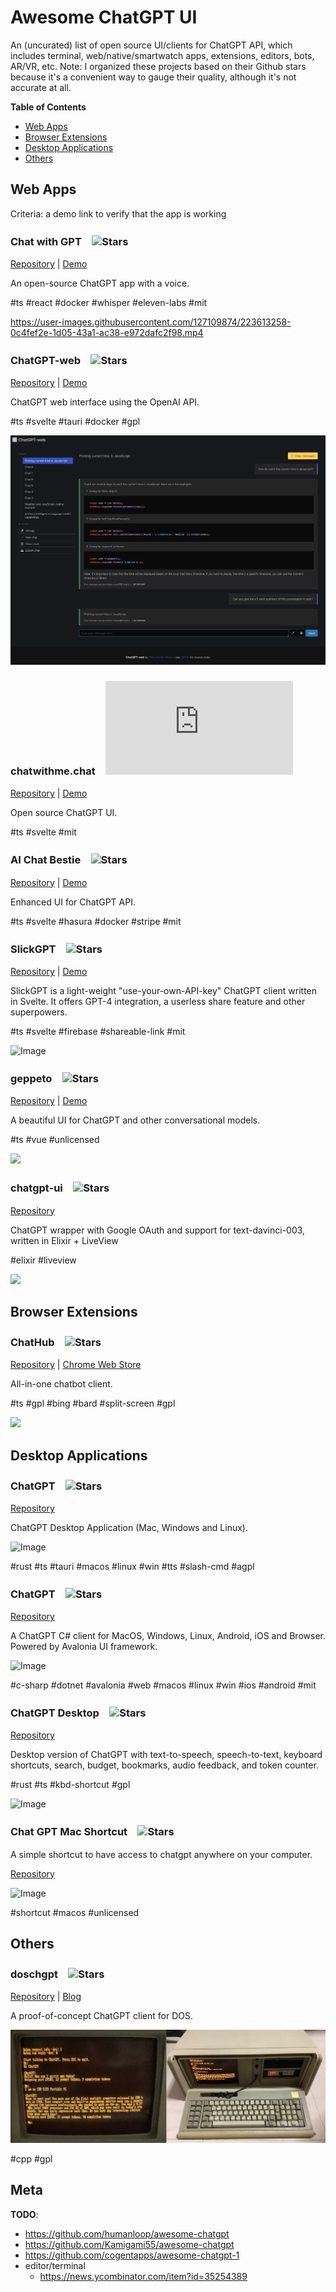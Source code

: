 # Awesome ChatGPT UI

An (uncurated) list of open source UI/clients for ChatGPT API, which includes terminal, web/native/smartwatch apps, extensions, editors, bots, AR/VR, etc. Note: I organized these projects based on their Github stars because it's a convenient way to gauge their quality, although it's not accurate at all.

**Table of Contents**
- [Web Apps](#web-apps)
- [Browser Extensions](#browser-extensions)
- [Desktop Applications](#desktop-applications)
- [Others](#others)


## Web Apps

Criteria: a demo link to verify that the app is working

### Chat with GPT　![Stars](https://img.shields.io/github/stars/cogentapps/chat-with-gpt)

[Repository](https://github.com/cogentapps/chat-with-gpt)  | [Demo](https://chatwithgpt.netlify.app/)

An open-source ChatGPT app with a voice.

#ts #react #docker #whisper #eleven-labs #mit

https://user-images.githubusercontent.com/127109874/223613258-0c4fef2e-1d05-43a1-ac38-e972dafc2f98.mp4

### ChatGPT-web　![Stars](https://img.shields.io/github/stars/Niek/chatgpt-web)

[Repository](https://github.com/Niek/chatgpt-web) | [Demo](https://niek.github.io/chatgpt-web/)

ChatGPT web interface using the OpenAI API.

#ts #svelte #tauri #docker #gpl

![Image](https://github.com/Niek/chatgpt-web/blob/main/.github/screenshot.png?raw=true)

### chatwithme.chat　![Stars](https://img.shields.io/github/stars/kierangilliam/chatwithme.chat)

[Repository](https://github.com/kierangilliam/chatwithme.chat) | [Demo](https://www.chatwithme.chat/)

Open source ChatGPT UI.

#ts #svelte #mit

### AI Chat Bestie　![Stars](https://img.shields.io/github/stars/KTruong008/aichatbestie)

[Repository](https://github.com/KTruong008/aichatbestie) | [Demo](https://aichatbestie.com)

Enhanced UI for ChatGPT API.

#ts #svelte #hasura #docker #stripe #mit

### SlickGPT　![Stars](https://img.shields.io/github/stars/ShipBit/slickgpt)

[Repository](https://github.com/ShipBit/slickgpt) | [Demo](https://slickgpt.vercel.app/)

SlickGPT is a light-weight "use-your-own-API-key" ChatGPT client written in Svelte. It offers GPT-4 integration, a userless share feature and other superpowers.

#ts #svelte #firebase #shareable-link #mit

![Image](https://github.com/ShipBit/slickgpt/raw/main/static/docu/hero-image.png)

### geppeto　![Stars](https://img.shields.io/github/stars/henrycunh/geppeto) 

[Repository](https://github.com/henrycunh/geppeto) | [Demo](https://geppeto.chat/)

A beautiful UI for ChatGPT and other conversational models.

#ts #vue #unlicensed

![](https://cdn.discordapp.com/attachments/1088960540593901578/1088960540749078538/image.png)

### chatgpt-ui　![Stars](https://img.shields.io/github/stars/dvcrn/chatgpt-ui) 

[Repository](https://github.com/dvcrn/chatgpt-ui)

ChatGPT wrapper with Google OAuth and support for text-davinci-003, written in Elixir + LiveView

#elixir #liveview

![](https://github.com/dvcrn/chatgpt-ui/raw/main/demo.gif)

## Browser Extensions

### ChatHub　![Stars](https://img.shields.io/github/stars/chathub-dev/chathub)

[Repository](https://github.com/chathub-dev/chathub) | [Chrome Web Store](https://chrome.google.com/webstore/detail/chathub-all-in-one-chatbo/iaakpnchhognanibcahlpcplchdfmgma)

All-in-one chatbot client.

#ts #gpl #bing #bard #split-screen #gpl

<img src="https://github.com/chathub-dev/chathub/raw/main/screenshots/extension.png?raw=true" />

## Desktop Applications

### ChatGPT　![Stars](https://img.shields.io/github/stars/lencx/ChatGPT) 

[Repository](https://github.com/lencx/ChatGPT/)

ChatGPT Desktop Application (Mac, Windows and Linux).

![Image](https://github.com/lencx/ChatGPT/blob/main/assets/chatgpt.gif?raw=true)

#rust #ts #tauri #macos #linux #win #tts #slash-cmd #agpl

### ChatGPT　![Stars](https://img.shields.io/github/stars/wieslawsoltes/ChatGPT) 

[Repository](https://github.com/wieslawsoltes/ChatGPT)

A ChatGPT C# client for MacOS, Windows, Linux, Android, iOS and Browser. Powered by Avalonia UI framework.

![Image](https://user-images.githubusercontent.com/2297442/224843834-a58190df-3bdb-4722-b737-94e7adc87805.png)

#c-sharp #dotnet #avalonia #web #macos #linux #win #ios #android #mit

### ChatGPT Desktop　![Stars](https://img.shields.io/github/stars/chatgptui/desktop) 

[Repository](https://github.com/chatgptui/desktop)

Desktop version of ChatGPT with text-to-speech, speech-to-text, keyboard shortcuts, search, budget, bookmarks, audio feedback, and token counter.

#rust #ts #kbd-shortcut #gpl

![Image](https://user-images.githubusercontent.com/127208659/227193723-07f2dd92-ce20-4eb8-8c16-d6888c182033.png)

### Chat GPT Mac Shortcut　![Stars](https://img.shields.io/github/stars/joshpauline/chatgpt-mac-shortcut) 

A simple shortcut to have access to chatgpt anywhere on your computer.

[Repository](https://github.com/joshpauline/chatgpt-mac-shortcut)

![Image](https://github.com/joshpauline/chatgpt-mac-shortcut/raw/master/data/shortcut_1.png)

#shortcut #macos #unlicensed

## Others

### doschgpt　![Stars](https://img.shields.io/github/stars/joshpauline/chatgpt-mac-shortcut) 

[Repository]() | [Blog](https://github.com/yeokm1/doschgpt)

A proof-of-concept ChatGPT client for DOS.

![Image](https://github.com/yeokm1/doschgpt/blob/master/images/doschgpt-front-combined.jpg?raw=true)

#cpp #gpl

## Meta

**TODO**:
- https://github.com/humanloop/awesome-chatgpt
- https://github.com/Kamigami55/awesome-chatgpt
- https://github.com/cogentapps/awesome-chatgpt-1
- editor/terminal
    - https://news.ycombinator.com/item?id=35254389
